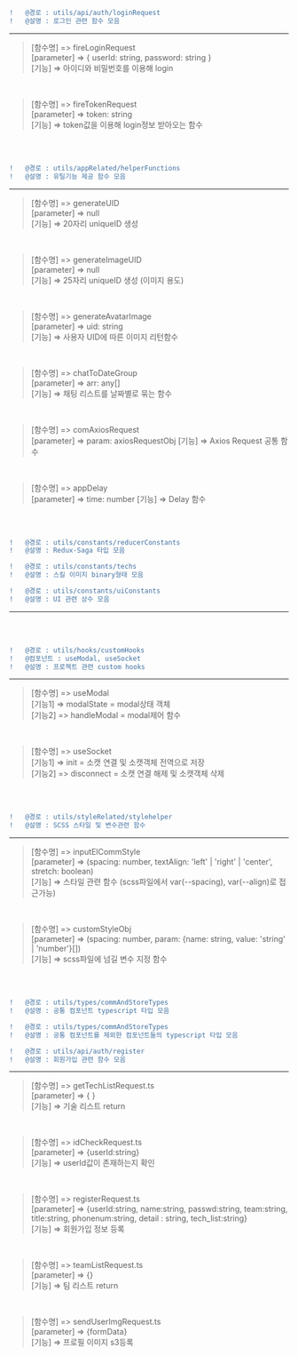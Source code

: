 ```diff
!   @경로 : utils/api/auth/loginRequest
!   @설명 : 로그인 관련 함수 모음
```

---

> [함수명] => fireLoginRequest  
> [parameter] => { userId: string, password: string }  
> [기능] => 아이디와 비밀번호를 이용해 login

<br/>

> [함수명] => fireTokenRequest  
> [parameter] => token: string  
> [기능] => token값을 이용해 login정보 받아오는 함수

<br/><br/>

```diff
!   @경로 : utils/appRelated/helperFunctions
!   @설명 : 유틸기능 제공 함수 모음
```

---

> [함수명] => generateUID  
> [parameter] => null  
> [기능] => 20자리 uniqueID 생성

<br/>

> [함수명] => generateImageUID  
> [parameter] => null  
> [기능] => 25자리 uniqueID 생성 (이미지 용도)

<br/>

> [함수명] => generateAvatarImage  
> [parameter] => uid: string  
> [기능] => 사용자 UID에 따른 이미지 리턴함수

<br/>

> [함수명] => chatToDateGroup  
> [parameter] => arr: any[]  
> [기능] => 채팅 리스트를 날짜별로 묶는 함수

<br/>

> [함수명] => comAxiosRequest  
> [parameter] => param: axiosRequestObj
> [기능] => Axios Request 공통 함수

<br/>

> [함수명] => appDelay  
> [parameter] => time: number
> [기능] => Delay 함수

<br/><br/>

```diff
!   @경로 : utils/constants/reducerConstants
!   @설명 : Redux-Saga 타입 모음

!   @경로 : utils/constants/techs
!   @설명 : 스킬 이미지 binary형태 모음

!   @경로 : utils/constants/uiConstants
!   @설명 : UI 관련 상수 모음
```

---

<br/><br/>

```diff
!   @경로 : utils/hooks/customHooks
!   @컴포넌트 : useModal, useSocket
!   @설명 : 프로젝트 관련 custom hooks
```

---

> [함수명] => useModal  
> [기능1] => modalState = modal상태 객체  
> [기능2] => handleModal = modal제어 함수

<br/>

> [함수명] => useSocket  
> [기능1] => init = 소캣 연결 및 소캣객체 전역으로 저장  
> [기능2] => disconnect = 소캣 연결 해제 및 소캣객체 삭제

<br/><br/>

```diff
!   @경로 : utils/styleRelated/stylehelper
!   @설명 : SCSS 스타일 및 변수관련 함수
```

---

> [함수명] => inputElCommStyle  
> [parameter] => (spacing: number, textAlign: 'left' | 'right' | 'center', stretch: boolean)  
> [기능] => 스타일 관련 함수 (scss파일에서 var(--spacing), var(--align)로 접근가능)

<br/>

> [함수명] => customStyleObj  
> [parameter] => (spacing: number, param: {name: string, value: 'string' | 'number'}[])  
> [기능] => scss파일에 넘길 변수 지정 함수

<br/><br/>

```diff
!   @경로 : utils/types/commAndStoreTypes
!   @설명 : 공통 컴포넌트 typescript 타입 모음

!   @경로 : utils/types/commAndStoreTypes
!   @설명 : 공통 컴포넌트를 제외한 컴포넌트들의 typescript 타입 모음
```

```diff
!   @경로 : utils/api/auth/register
!   @설명 : 회원가입 관련 함수 모음
```

---

> [함수명] => getTechListRequest.ts  
> [parameter] => { }  
> [기능] => 기술 리스트 return

<br/>

> [함수명] => idCheckRequest.ts  
> [parameter] => {userId:string}  
> [기능] => userId값이 존재하는지 확인

<br/>

> [함수명] => registerRequest.ts  
> [parameter] => {userId:string, name:string, passwd:string, team:string, title:string, phonenum:string, detail : string, tech_list:string}  
> [기능] => 회원가입 정보 등록

<br/>

> [함수명] => teamListRequest.ts  
> [parameter] => {}  
> [기능] => 팀 리스트 return

<br/>

> [함수명] => sendUserImgRequest.ts  
> [parameter] => {formData}  
> [기능] => 프로필 이미지 s3등록

<br/><br/>
